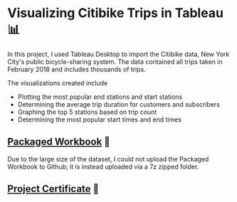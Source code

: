 # Visualizing Citibike Trips in Tableau 📊

In this project, I used Tableau Desktop to import the Citibike data, New York City's public bicycle-sharing system. The data contained all trips taken in February 2018 and includes thousands of trips.

The visualizations created include
- Plotting the most popular end stations and start stations
- Determining the average trip duration for customers and subscribers
- Graphing the top 5 stations based on trip count
- Determining the most popular start times and end times

## [Packaged Workbook](https://github.com/englands/Tableau/blob/main/Case%20Studies%20and%20Projects/Coursera%20Project%20Network/Visualizing%20Citibike%20Trips%20with%20Tableau/Citibike-Separate-Compressed.7z) 📔
Due to the large size of the dataset, I could not upload the Packaged Workbook to Github; it is instead uploaded via a 7z zipped folder.

## [Project Certificate](https://github.com/englands/Tableau/blob/main/Case%20Studies%20and%20Projects/Coursera%20Project%20Network/Visualizing%20Citibike%20Trips%20with%20Tableau/Visualizing%20Citibike%20Trips%20Project%20Certificate.pdf) 📜


